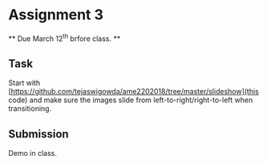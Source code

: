 # Assignment 3
** Due March 12<sup>th</sup> brfore class. **

## Task

Start with
[https://github.com/tejaswigowda/ame2202018/tree/master/slideshow](this
code) and make sure the images slide from left-to-right/right-to-left
when transitioning.

## Submission
Demo in class.
